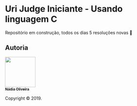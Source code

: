 
# Uri Judge Iniciante - Usando linguagem C


Repositório em construção, todos os dias 5 resoluções novas :rocket:


## Autoria

[<img src="https://avatars0.githubusercontent.com/u/41811634?s=460&v=4" width="100px;"/><br/><sub><b>Nádia Oliveira</b></sub>](https://github.com/NadiaOliver)<br />

Copyright © 2019.

